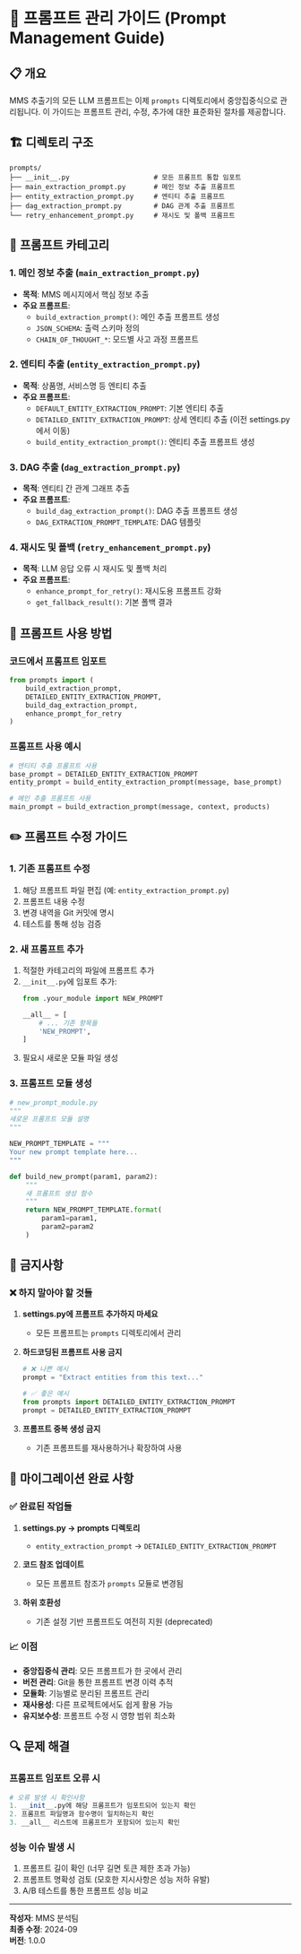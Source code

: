 # 🎯 프롬프트 관리 가이드 (Prompt Management Guide)

## 📋 개요

MMS 추출기의 모든 LLM 프롬프트는 이제 `prompts` 디렉토리에서 중앙집중식으로 관리됩니다. 
이 가이드는 프롬프트 관리, 수정, 추가에 대한 표준화된 절차를 제공합니다.

## 🏗️ 디렉토리 구조

```
prompts/
├── __init__.py                     # 모든 프롬프트 통합 임포트
├── main_extraction_prompt.py       # 메인 정보 추출 프롬프트
├── entity_extraction_prompt.py     # 엔티티 추출 프롬프트 
├── dag_extraction_prompt.py        # DAG 관계 추출 프롬프트
└── retry_enhancement_prompt.py     # 재시도 및 폴백 프롬프트
```

## 📝 프롬프트 카테고리

### 1. 메인 정보 추출 (`main_extraction_prompt.py`)
- **목적**: MMS 메시지에서 핵심 정보 추출
- **주요 프롬프트**:
  - `build_extraction_prompt()`: 메인 추출 프롬프트 생성
  - `JSON_SCHEMA`: 출력 스키마 정의
  - `CHAIN_OF_THOUGHT_*`: 모드별 사고 과정 프롬프트

### 2. 엔티티 추출 (`entity_extraction_prompt.py`)
- **목적**: 상품명, 서비스명 등 엔티티 추출
- **주요 프롬프트**:
  - `DEFAULT_ENTITY_EXTRACTION_PROMPT`: 기본 엔티티 추출
  - `DETAILED_ENTITY_EXTRACTION_PROMPT`: 상세 엔티티 추출 (이전 settings.py에서 이동)
  - `build_entity_extraction_prompt()`: 엔티티 추출 프롬프트 생성

### 3. DAG 추출 (`dag_extraction_prompt.py`)
- **목적**: 엔티티 간 관계 그래프 추출
- **주요 프롬프트**:
  - `build_dag_extraction_prompt()`: DAG 추출 프롬프트 생성
  - `DAG_EXTRACTION_PROMPT_TEMPLATE`: DAG 템플릿

### 4. 재시도 및 폴백 (`retry_enhancement_prompt.py`)
- **목적**: LLM 응답 오류 시 재시도 및 폴백 처리
- **주요 프롬프트**:
  - `enhance_prompt_for_retry()`: 재시도용 프롬프트 강화
  - `get_fallback_result()`: 기본 폴백 결과

## 🔧 프롬프트 사용 방법

### 코드에서 프롬프트 임포트
```python
from prompts import (
    build_extraction_prompt,
    DETAILED_ENTITY_EXTRACTION_PROMPT,
    build_dag_extraction_prompt,
    enhance_prompt_for_retry
)
```

### 프롬프트 사용 예시
```python
# 엔티티 추출 프롬프트 사용
base_prompt = DETAILED_ENTITY_EXTRACTION_PROMPT
entity_prompt = build_entity_extraction_prompt(message, base_prompt)

# 메인 추출 프롬프트 사용
main_prompt = build_extraction_prompt(message, context, products)
```

## ✏️ 프롬프트 수정 가이드

### 1. 기존 프롬프트 수정
1. 해당 프롬프트 파일 편집 (예: `entity_extraction_prompt.py`)
2. 프롬프트 내용 수정
3. 변경 내역을 Git 커밋에 명시
4. 테스트를 통해 성능 검증

### 2. 새 프롬프트 추가
1. 적절한 카테고리의 파일에 프롬프트 추가
2. `__init__.py`에 임포트 추가:
   ```python
   from .your_module import NEW_PROMPT
   
   __all__ = [
       # ... 기존 항목들
       'NEW_PROMPT',
   ]
   ```
3. 필요시 새로운 모듈 파일 생성

### 3. 프롬프트 모듈 생성
```python
# new_prompt_module.py
"""
새로운 프롬프트 모듈 설명
"""

NEW_PROMPT_TEMPLATE = """
Your new prompt template here...
"""

def build_new_prompt(param1, param2):
    """
    새 프롬프트 생성 함수
    """
    return NEW_PROMPT_TEMPLATE.format(
        param1=param1,
        param2=param2
    )
```

## 🚫 금지사항

### ❌ 하지 말아야 할 것들
1. **settings.py에 프롬프트 추가하지 마세요**
   - 모든 프롬프트는 `prompts` 디렉토리에서 관리
   
2. **하드코딩된 프롬프트 사용 금지**
   ```python
   # ❌ 나쁜 예시
   prompt = "Extract entities from this text..."
   
   # ✅ 좋은 예시
   from prompts import DETAILED_ENTITY_EXTRACTION_PROMPT
   prompt = DETAILED_ENTITY_EXTRACTION_PROMPT
   ```

3. **프롬프트 중복 생성 금지**
   - 기존 프롬프트를 재사용하거나 확장하여 사용

## 🔄 마이그레이션 완료 사항

### ✅ 완료된 작업들
1. **settings.py → prompts 디렉토리**
   - `entity_extraction_prompt` → `DETAILED_ENTITY_EXTRACTION_PROMPT`
   
2. **코드 참조 업데이트**
   - 모든 프롬프트 참조가 `prompts` 모듈로 변경됨
   
3. **하위 호환성**
   - 기존 설정 기반 프롬프트도 여전히 지원 (deprecated)

### 📈 이점
- **중앙집중식 관리**: 모든 프롬프트가 한 곳에서 관리
- **버전 관리**: Git을 통한 프롬프트 변경 이력 추적
- **모듈화**: 기능별로 분리된 프롬프트 관리
- **재사용성**: 다른 프로젝트에서도 쉽게 활용 가능
- **유지보수성**: 프롬프트 수정 시 영향 범위 최소화

## 🔍 문제 해결

### 프롬프트 임포트 오류 시
```python
# 오류 발생 시 확인사항
1. __init__.py에 해당 프롬프트가 임포트되어 있는지 확인
2. 프롬프트 파일명과 함수명이 일치하는지 확인
3. __all__ 리스트에 프롬프트가 포함되어 있는지 확인
```

### 성능 이슈 발생 시
1. 프롬프트 길이 확인 (너무 길면 토큰 제한 초과 가능)
2. 프롬프트 명확성 검토 (모호한 지시사항은 성능 저하 유발)
3. A/B 테스트를 통한 프롬프트 성능 비교

---

**작성자**: MMS 분석팀  
**최종 수정**: 2024-09  
**버전**: 1.0.0
